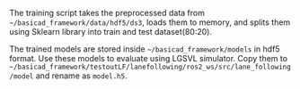 The training script takes the preprocessed data from `~/basicad_framework/data/hdf5/ds3`,
loads them to memory, and splits them using Sklearn library into train and test
dataset(80:20). 

The trained models are stored inside `~/basicad_framework/models` in hdf5 format. Use
these models to evaluate using LGSVL simulator. Copy them to
`~/basicad_framework/testoutLF/lanefollowing/ros2_ws/src/lane_following/model` and rename
as `model.h5`.
